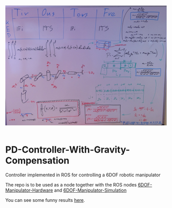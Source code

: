 <div align="left">
   <br>
  <img src="https://github.com/KvalheimRacing/6DOF-Manipulator-Simulation/blob/master/Kinematics_and_Dynamics/Documentation/Calculations.jpg" width="900"><br><br>
</div>



# PD-Controller-With-Gravity-Compensation
Controller implemented in ROS for controlling a 6DOF robotic manipulator

The repo is to be used as a node together with the ROS nodes [6DOF-Manipulator-Hardware](https://github.com/KvalheimRacing/6DOF-Manipulator-Hardware) and [6DOF-Manipulator-Simulation](https://github.com/KvalheimRacing/6DOF-Manipulator-Simulation)

You can see some funny results [here](https://youtu.be/bFLP2stSZaY).
